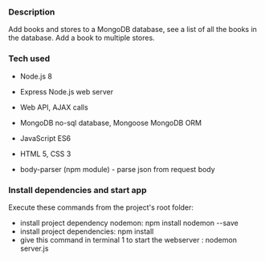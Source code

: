 ### Description

Add books and stores to a MongoDB database, see a list of all the books in the database.
Add a book to multiple stores.

### Tech used

- Node.js 8

- Express Node.js web server

-  Web API, AJAX calls

- MongoDB no-sql database, Mongoose MongoDB ORM

- JavaScript ES6

- HTML 5, CSS 3

- body-parser (npm module) - parse json from request body

### Install dependencies and start app

Execute these commands from the project's root folder:
- install project dependency nodemon:  npm install nodemon --save
- install project dependencies: npm install
- give this command in terminal 1 to start the webserver : nodemon server.js